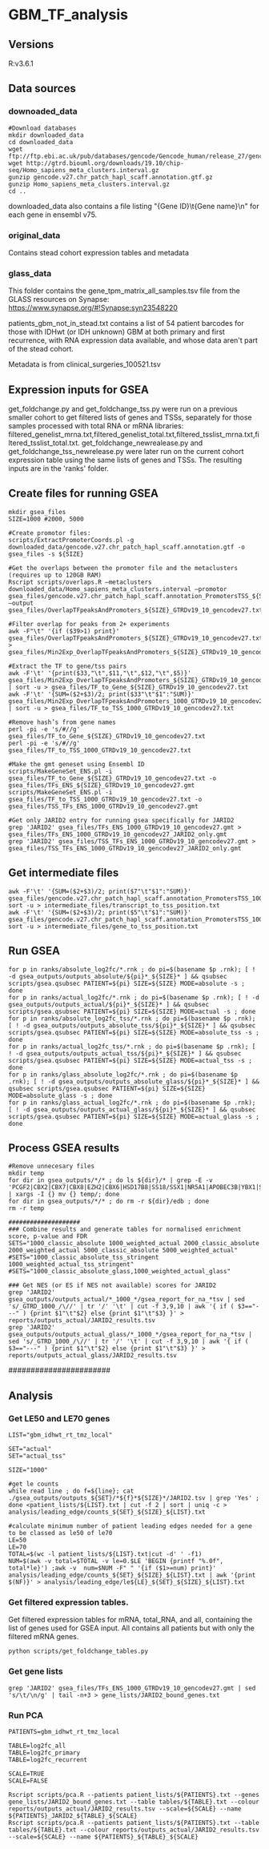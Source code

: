 # GBM_TF_analysis

## Versions

R:v3.6.1

## Data sources

### downoaded_data

```
#Download databases
mkdir downloaded_data
cd downloaded_data
wget ftp://ftp.ebi.ac.uk/pub/databases/gencode/Gencode_human/release_27/gencode.v27.chr_patch_hapl_scaff.annotation.gtf.gz
wget http://gtrd.biouml.org/downloads/19.10/chip-seq/Homo_sapiens_meta_clusters.interval.gz
gunzip gencode.v27.chr_patch_hapl_scaff.annotation.gtf.gz
gunzip Homo_sapiens_meta_clusters.interval.gz
cd ..
```
downloaded_data also contains a file listing "{Gene ID}\t{Gene name}\n" for each gene in ensembl v75. 

### original_data 
Contains stead cohort expression tables and metadata

### glass_data
This folder contains the gene_tpm_matrix_all_samples.tsv file from the GLASS resources on Synapse: https://www.synapse.org/#!Synapse:syn23548220

patients_gbm_not_in_stead.txt contains a list of 54 patient barcodes for those with IDHwt (or IDH unknown) GBM at both primary and first recurrence, with RNA expression data available, and whose data aren't part of the stead cohort.

Metadata is from clinical_surgeries_100521.tsv

## Expression inputs for GSEA 

get_foldchange.py and get_foldchange_tss.py were run on a previous smaller cohort to get filtered lists of genes and TSSs, separately for those samples processed with total RNA or mRNA libraries: filtered_genelist_mrna.txt,filtered_genelist_total.txt,filtered_tsslist_mrna.txt,filtered_tsslist_total.txt.
get_foldchange_newrealease.py and get_foldchange_tss_newrelease.py were later run on the current cohort expression table using the same lists of genes and TSSs.
The resulting inputs are in the 'ranks' folder.


## Create files for running GSEA
```
mkdir gsea_files
SIZE=1000 #2000, 5000

#Create promotor files:
scripts/ExtractPromoterCoords.pl -g downloaded_data/gencode.v27.chr_patch_hapl_scaff.annotation.gtf -o gsea_files -s ${SIZE} 

#Get the overlaps between the promoter file and the metaclusters (requires up to 120GB RAM)
Rscript scripts/overlaps.R —metaclusters downloaded_data/Homo_sapiens_meta_clusters.interval —promotor gsea_files/gencode.v27.chr_patch_hapl_scaff.annotation_PromotersTSS_${SIZE}.txt —output gsea_files/OverlapTFpeaksAndPromoters_${SIZE}_GTRDv19_10_gencodev27.txt

#Filter overlap for peaks from 2+ experiments
awk -F"\t" '{if ($39>1) print}' gsea_files/OverlapTFpeaksAndPromoters_${SIZE}_GTRDv19_10_gencodev27.txt > gsea_files/Min2Exp_OverlapTFpeaksAndPromoters_${SIZE}_GTRDv19_10_gencodev27.txt

#Extract the TF to gene/tss pairs
awk -F'\t' '{print($33,"\t",$11,"\t",$12,"\t",$5)}' gsea_files/Min2Exp_OverlapTFpeaksAndPromoters_${SIZE}_GTRDv19_10_gencodev27.txt | sort -u > gsea_files/TF_to_Gene_${SIZE}_GTRDv19_10_gencodev27.txt
awk -F'\t' '{SUM=($2+$3)/2; print($33"\t"$1":"SUM)}' gsea_files/Min2Exp_OverlapTFpeaksAndPromoters_1000_GTRDv19_10_gencodev27.txt | sort -u > gsea_files/TF_to_TSS_1000_GTRDv19_10_gencodev27.txt 

#Remove hash’s from gene names
perl -pi -e 's/#//g' gsea_files/TF_to_Gene_${SIZE}_GTRDv19_10_gencodev27.txt 
perl -pi -e 's/#//g' gsea_files/TF_to_TSS_1000_GTRDv19_10_gencodev27.txt 

#Make the gmt geneset using Ensembl ID
scripts/MakeGeneSet_ENS.pl -i gsea_files/TF_to_Gene_${SIZE}_GTRDv19_10_gencodev27.txt -o gsea_files/TFs_ENS_${SIZE}_GTRDv19_10_gencodev27.gmt 
scripts/MakeGeneSet_ENS.pl -i gsea_files/TF_to_TSS_1000_GTRDv19_10_gencodev27.txt -o gsea_files/TSS_TFs_ENS_1000_GTRDv19_10_gencodev27.gmt 

#Get only JARID2 entry for running gsea specifically for JARID2
grep 'JARID2' gsea_files/TFs_ENS_1000_GTRDv19_10_gencodev27.gmt > gsea_files/TFs_ENS_1000_GTRDv19_10_gencodev27_JARID2_only.gmt
grep 'JARID2' gsea_files/TSS_TFs_ENS_1000_GTRDv19_10_gencodev27.gmt > gsea_files/TSS_TFs_ENS_1000_GTRDv19_10_gencodev27_JARID2_only.gmt

```

## Get intermediate files
```
awk -F'\t' '{SUM=($2+$3)/2; print($7"\t"$1":"SUM)}' gsea_files/gencode.v27.chr_patch_hapl_scaff.annotation_PromotersTSS_1000.txt | sort -u > intermediate_files/transcript_to_tss_position.txt 
awk -F'\t' '{SUM=($2+$3)/2; print($5"\t"$1":"SUM)}' gsea_files/gencode.v27.chr_patch_hapl_scaff.annotation_PromotersTSS_1000.txt | sort -u > intermediate_files/gene_to_tss_position.txt 
```


## Run GSEA

```
for p in ranks/absolute_log2fc/*.rnk ; do pi=$(basename $p .rnk); [ ! -d gsea_outputs/outputs_absolute/${pi}*_${SIZE}* ] && qsubsec scripts/gsea.qsubsec PATIENT=${pi} SIZE=${SIZE} MODE=absolute -s ; done 
for p in ranks/actual_log2fc/*.rnk ; do pi=$(basename $p .rnk); [ ! -d gsea_outputs/outputs_actual/${pi}*_${SIZE}* ] && qsubsec scripts/gsea.qsubsec PATIENT=${pi} SIZE=${SIZE} MODE=actual -s ; done 
for p in ranks/absolute_log2fc_tss/*.rnk ; do pi=$(basename $p .rnk); [ ! -d gsea_outputs/outputs_absolute_tss/${pi}*_${SIZE}* ] && qsubsec scripts/gsea.qsubsec PATIENT=${pi} SIZE=${SIZE} MODE=absolute_tss -s ; done 
for p in ranks/actual_log2fc_tss/*.rnk ; do pi=$(basename $p .rnk); [ ! -d gsea_outputs/outputs_actual_tss/${pi}*_${SIZE}* ] && qsubsec scripts/gsea.qsubsec PATIENT=${pi} SIZE=${SIZE} MODE=actual_tss -s ; done 
for p in ranks/glass_absolute_log2fc/*.rnk ; do pi=$(basename $p .rnk); [ ! -d gsea_outputs/outputs_absolute_glass/${pi}*_${SIZE}* ] && qsubsec scripts/gsea.qsubsec PATIENT=${pi} SIZE=${SIZE} MODE=absolute_glass -s ; done 
for p in ranks/glass_actual_log2fc/*.rnk ; do pi=$(basename $p .rnk); [ ! -d gsea_outputs/outputs_actual_glass/${pi}*_${SIZE}* ] && qsubsec scripts/gsea.qsubsec PATIENT=${pi} SIZE=${SIZE} MODE=actual_glass -s ; done 

```

## Process GSEA results

```
#Remove unnecesary files
mkdir temp 
for dir in gsea_outputs/*/* ; do ls ${dir}/* | grep -E -v 'PCGF2|CBX2|CBX7|CBX8|EZH2|CBX6|HSD17B8|SS18/SSX1|NR5A1|APOBEC3B|YBX1|SRSF9|PBXIP1|SIRT1|SUPT16H|TFAM|ARID3B|LHX2|JARID2|report' | xargs -I {} mv {} temp/; done 
for dir in gsea_outputs/*/* ; do rm -r ${dir}/edb ; done 
rm -r temp 

####################
### Combine results and generate tables for normalised enrichment score, p-value and FDR
SETS="1000_classic_absolute 1000_weighted_actual 2000_classic_absolute 2000_weighted_actual 5000_classic_absolute 5000_weighted_actual" 
#SETS="1000_classic_absolute_tss_stringent 1000_weighted_actual_tss_stringent"
#SETS="1000_classic_absolute_glass,1000_weighted_actual_glass"

### Get NES (or ES if NES not available) scores for JARID2
grep 'JARID2' gsea_outputs/outputs_actual/*_1000_*/gsea_report_for_na_*tsv | sed 's/_GTRD_1000_/\//' | tr '/' '\t' | cut -f 3,9,10 | awk '{ if ( $3=="---" ) {print $1"\t"$2} else {print $1"\t"$3} }' > reports/outputs_actual/JARID2_results.tsv
grep 'JARID2' gsea_outputs/outputs_actual_glass/*_1000_*/gsea_report_for_na_*tsv | sed 's/_GTRD_1000_/\//' | tr '/' '\t' | cut -f 3,9,10 | awk '{ if ( $3=="---" ) {print $1"\t"$2} else {print $1"\t"$3} }' > reports/outputs_actual_glass/JARID2_results.tsv
```
#######################

## Analysis

### Get LE50 and LE70 genes
```
LIST="gbm_idhwt_rt_tmz_local"

SET="actual"
SET="actual_tss"

SIZE="1000"

#get le counts
while read line ; do f=${line}; cat ./gsea_outputs/outputs_${SET}/*${f}*${SIZE}*/JARID2.tsv | grep 'Yes' ; done <patient_lists/${LIST}.txt | cut -f 2 | sort | uniq -c > analysis/leading_edge/counts_${SET}_${SIZE}_${LIST}.txt

#calculate minimum number of patient leading edges needed for a gene to be classed as le50 of le70
LE=50
LE=70
TOTAL=$(wc -l patient_lists/${LIST}.txt|cut -d' ' -f1)
NUM=$(awk -v total=$TOTAL -v le=0.$LE 'BEGIN {printf "%.0f", total*le}') ;awk -v  num=$NUM -F" " '{if ($1>=num) print}' analysis/leading_edge/counts_${SET}_${SIZE}_${LIST}.txt | awk '{print $(NF)}' > analysis/leading_edge/le${LE}_${SET}_${SIZE}_${LIST}.txt 

```

### Get filtered expression tables.
Get filtered expression tables for mRNA, total_RNA, and all, containing the list of genes used for GSEA input. 
All contains all patients but with only the filtered mRNA genes.
```
python scripts/get_foldchange_tables.py
```

### Get gene lists
```
grep 'JARID2' gsea_files/TFs_ENS_1000_GTRDv19_10_gencodev27.gmt | sed 's/\t/\n/g' | tail -n+3 > gene_lists/JARID2_bound_genes.txt 
```

### Run PCA

```
PATIENTS=gbm_idhwt_rt_tmz_local

TABLE=log2fc_all
TABLE=log2fc_primary
TABLE=log2fc_recurrent

SCALE=TRUE
SCALE=FALSE

Rscript scripts/pca.R --patients patient_lists/${PATIENTS}.txt --genes gene_lists/JARID2_bound_genes.txt --table tables/${TABLE}.txt --colour reports/outputs_actual/JARID2_results.tsv --scale=${SCALE} --name ${PATIENTS}_JARID2_${TABLE}_${SCALE}
Rscript scripts/pca.R --patients patient_lists/${PATIENTS}.txt --table tables/${TABLE}.txt --colour reports/outputs_actual/JARID2_results.tsv --scale=${SCALE} --name ${PATIENTS}_${TABLE}_${SCALE}
```
